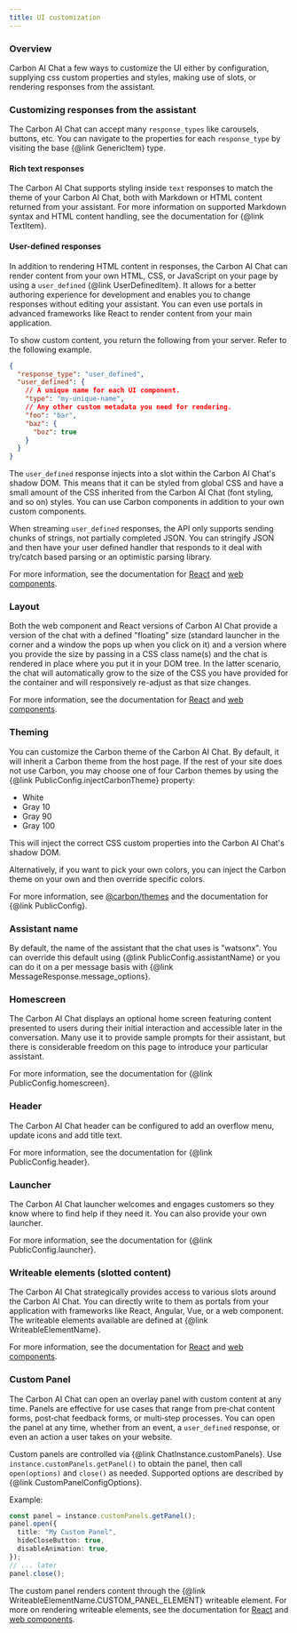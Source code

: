 ```yaml
---
title: UI customization
---
```


### Overview

Carbon AI Chat a few ways to customize the UI either by configuration, supplying css custom properties and styles, making use of slots, or rendering responses from the assistant.

### Customizing responses from the assistant

The Carbon AI Chat can accept many `response_types` like carousels, buttons, etc. You can navigate to the properties for each `response_type` by visiting the base {@link GenericItem} type.

#### Rich text responses

The Carbon AI Chat supports styling inside `text` responses to match the theme of your Carbon AI Chat, both with Markdown or HTML content returned from your assistant. For more information on supported Markdown syntax and HTML content handling, see the documentation for {@link TextItem}.

#### User-defined responses

In addition to rendering HTML content in responses, the Carbon AI Chat can render content from your own HTML, CSS, or JavaScript on your page by using a `user_defined` {@link UserDefinedItem}. It allows for a better authoring experience for development and enables you to change responses without editing your assistant. You can even use portals in advanced frameworks like React to render content from your main application.

To show custom content, you return the following from your server. Refer to the following example.

```json
{
  "response_type": "user_defined",
  "user_defined": {
    // A unique name for each UI component.
    "type": "my-unique-name",
    // Any other custom metadata you need for rendering.
    "foo": "bar",
    "baz": {
      "boz": true
    }
  }
}
```

The `user_defined` response injects into a slot within the Carbon AI Chat's shadow DOM. This means that it can be styled from global CSS and have a small amount of the CSS inherited from the Carbon AI Chat (font styling, and so on) styles. You can use Carbon components in addition to your own custom components.

When streaming `user_defined` responses, the API only supports sending chunks of strings, not partially completed JSON. You can stringify JSON and then have your user defined handler that responds to it deal with try/catch based parsing or an optimistic parsing library.

For more information, see the documentation for [React](React.md) and [web components](WebComponent.md).

### Layout

Both the web component and React versions of Carbon AI Chat provide a version of the chat with a defined "floating" size (standard launcher in the corner and a window the pops up when you click on it) and a version where you provide the size by passing in a CSS class name(s) and the chat is rendered in place where you put it in your DOM tree. In the latter scenario, the chat will automatically grow to the size of the CSS you have provided for the container and will responsively re-adjust as that size changes.

For more information, see the documentation for [React](React.md) and [web components](WebComponent.md).

### Theming

You can customize the Carbon theme of the Carbon AI Chat. By default, it will inherit a Carbon theme from the host page. If the rest of your site does not use Carbon, you may choose one of four Carbon themes by using the {@link PublicConfig.injectCarbonTheme} property:

- White
- Gray 10
- Gray 90
- Gray 100

This will inject the correct CSS custom properties into the Carbon AI Chat's shadow DOM.

Alternatively, if you want to pick your own colors, you can inject the Carbon theme on your own and then override specific colors.

For more information, see [@carbon/themes](https://github.com/carbon-design-system/carbon/tree/main/packages/themes) and the documentation for {@link PublicConfig}.

### Assistant name

By default, the name of the assistant that the chat uses is "watsonx". You can override this default using {@link PublicConfig.assistantName} or you can do it on a per message basis with {@link MessageResponse.message_options}.

### Homescreen

The Carbon AI Chat displays an optional home screen featuring content presented to users during their initial interaction and accessible later in the conversation. Many use it to provide sample prompts for their assistant, but there is considerable freedom on this page to introduce your particular assistant.

For more information, see the documentation for {@link PublicConfig.homescreen}.

### Header

The Carbon AI Chat header can be configured to add an overflow menu, update icons and add title text.

For more information, see the documentation for {@link PublicConfig.header}.

### Launcher

The Carbon AI Chat launcher welcomes and engages customers so they know where to find help if they need it. You can also provide your own launcher.

For more information, see the documentation for {@link PublicConfig.launcher}.

### Writeable elements (slotted content)

The Carbon AI Chat strategically provides access to various slots around the Carbon AI Chat. You can directly write to them as portals from your application with frameworks like React, Angular, Vue, or a web component. The writeable elements available are defined at {@link WriteableElementName}.

For more information, see the documentation for [React](React.md) and [web components](WebComponent.md).

### Custom Panel

The Carbon AI Chat can open an overlay panel with custom content at any time. Panels are effective for use cases that range from pre‑chat content forms, post‑chat feedback forms, or multi‑step processes. You can open the panel at any time, whether from an event, a `user_defined` response, or even an action a user takes on your website.

Custom panels are controlled via {@link ChatInstance.customPanels}. Use `instance.customPanels.getPanel()` to obtain the panel, then call `open(options)` and `close()` as needed. Supported options are described by {@link CustomPanelConfigOptions}.

Example:

```ts
const panel = instance.customPanels.getPanel();
panel.open({
  title: "My Custom Panel",
  hideCloseButton: true,
  disableAnimation: true,
});
// ... later
panel.close();
```

The custom panel renders content through the {@link WriteableElementName.CUSTOM_PANEL_ELEMENT} writeable element. For more on rendering writeable elements, see the documentation for [React](React.md) and [web components](WebComponent.md).
